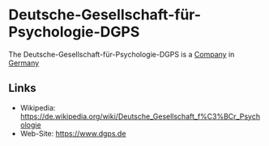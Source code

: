 # Deutsche-Gesellschaft-für-Psychologie-DGPS

The Deutsche-Gesellschaft-für-Psychologie-DGPS is a [Company](240000000.md) in [Germany](140000025.md)

## Links

- Wikipedia: https://de.wikipedia.org/wiki/Deutsche_Gesellschaft_f%C3%BCr_Psychologie
- Web-Site: https://www.dgps.de